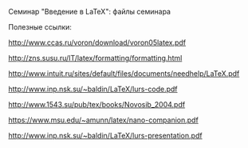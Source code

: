 Семинар "Введение в LaTeX": файлы семинара

Полезные ссылки:

http://www.ccas.ru/voron/download/voron05latex.pdf

http://zns.susu.ru/IT/latex/formatting/formatting.html

http://www.intuit.ru/sites/default/files/documents/needhelp/LaTeX.pdf

http://www.inp.nsk.su/~baldin/LaTeX/lurs-code.pdf

http://www.1543.su/pub/tex/books/Novosib_2004.pdf

https://www.msu.edu/~amunn/latex/nano-companion.pdf

http://www.inp.nsk.su/~baldin/LaTeX/lurs-presentation.pdf



